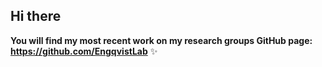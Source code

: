 ## Hi there

**You will find my most recent work on my research groups GitHub page: https://github.com/EngqvistLab** ✨
